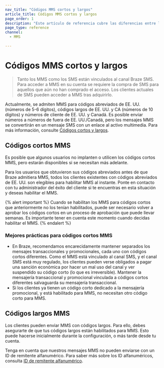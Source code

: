 ```yaml
---
nav_title: "Códigos MMS cortos y largos"
article_title: Códigos MMS cortos y largos
page_order: 1
description: "Este artículo de referencia cubre las diferencias entre los códigos cortos y largos de SMS y MMS."
page_type: reference
channel:
  - MMS
  
---
```


# Códigos MMS cortos y largos

> Tanto los MMS como los SMS están vinculados al canal Braze SMS. Para acceder a MMS en su cuenta se requiere la compra de SMS para aquellos que aún no han comprado el acceso. Los clientes actuales de SMS pueden acceder a MMS tras adquirirlo. 

Actualmente, se admiten MMS para códigos abreviados de EE. UU. (números de 5-6 dígitos), códigos largos de EE. UU. y CA (números de 10 dígitos) y números de cliente de EE. UU. y Canadá. Es posible enviar números a números de fuera de EE. UU./Canadá, pero los mensajes MMS se convertirán en un mensaje SMS con un enlace al activo multimedia. Para más información, consulte [Códigos cortos y largos]({{site.baseurl}}/user_guide/message_building_by_channel/sms/sms_setup/short_and_long_codes/).

## Códigos cortos MMS

Es posible que algunos usuarios no implanten o utilicen los códigos cortos MMS, pero estarán disponibles si se necesitan más adelante.

Para los usuarios que obtuvieron sus códigos abreviados antes de que Braze admitiera MMS, todos los clientes existentes con códigos abreviados de EE. UU. son elegibles para habilitar MMS al instante. Ponte en contacto con tu administrador del éxito del cliente si te encuentras en esta situación y deseas habilitar el MMS.

{% alert important %}
Cuando se habilitan los MMS para códigos cortos que anteriormente no los tenían habilitados, puede ser necesario volver a aprobar los códigos cortos en un proceso de aprobación que puede llevar semanas. Es importante tener en cuenta este momento cuando decidas habilitar el MMS.
{% endalert %}

### Mejores prácticas para códigos cortos MMS

- En Braze, recomendamos encarecidamente mantener separados los mensajes transaccionales y promocionales, cada uno con códigos cortos diferentes. Como el MMS está vinculado al canal SMS, y el canal SMS está muy regulado, los clientes pueden verse obligados a pagar una sanción económica por hacer un mal uso del canal y ver suspendido su código corto (lo que es irreversible). Mantener la mensajería transaccional y promocional vinculada a códigos cortos diferentes salvaguarda su mensajería transaccional.
- Si los clientes ya tienen un código corto dedicado a la mensajería promocional, y está habilitado para MMS, no necesitan otro código corto para MMS.

## Códigos largos MMS

Los clientes pueden enviar MMS con códigos largos. Para ello, debes asegurarte de que tus códigos largos están habilitados para MMS. Esto puede hacerse inicialmente durante la configuración, o más tarde desde tu cuenta. 

Tenga en cuenta que nuestros mensajes MMS no pueden enviarse con un ID de remitente alfanumérico. Para saber más sobre los ID alfanuméricos, consulta [ID de remitente alfanumérico]({{site.baseurl}}/user_guide/message_building_by_channel/sms/phone_numbers/sending_phone_numbers/#alphanumeric-sender-id).
